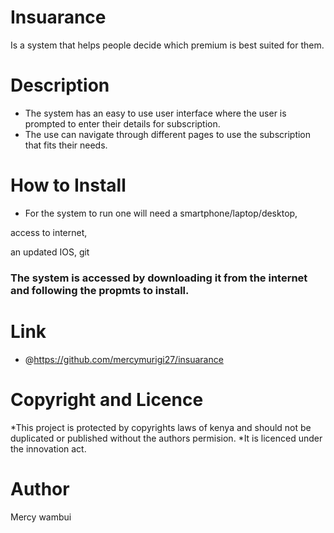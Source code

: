 # Insuarance
  Is a system that helps people decide which premium is best suited for them.

# Description
 * The system has an easy to use user interface where the user is prompted to enter their details for subscription.
 * The use can navigate through different pages to use the subscription that fits their needs.

# How to Install
 * For the system to run one will need a
smartphone/laptop/desktop,

access to internet,

an updated IOS,
git
 ### The system is accessed by downloading it from the internet and following the propmts to install.


# Link
* @https://github.com/mercymurigi27/insuarance


# Copyright and Licence
*This project is protected by copyrights laws of kenya and should not be duplicated or published without the authors permision.
 *It is licenced under the innovation act.

# Author
  Mercy wambui
